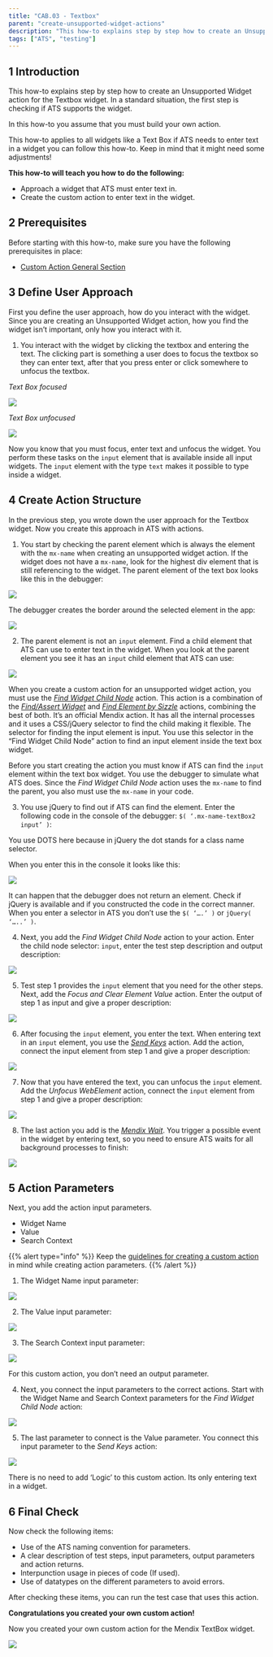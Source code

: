 ```yaml
---
title: "CAB.03 - Textbox"
parent: "create-unsupported-widget-actions"
description: "This how-to explains step by step how to create an Unsupported Widget action for the Mendix Textbox widget."
tags: ["ATS", "testing"]
---
```


## 1 Introduction

This how-to explains step by step how to create an Unsupported Widget action for the Textbox widget. In a standard situation, the first step is checking if ATS supports the widget. 

In this how-to you assume that you must build your own action.

This how-to applies to all widgets like a Text Box if ATS needs to enter text in a widget you can follow this how-to. Keep in mind that it might need some adjustments!

**This how-to will teach you how to do the following:**
* Approach a widget that ATS must enter text in.
* Create the custom action to enter text in the widget.

## 2 Prerequisites

Before starting with this how-to, make sure you have the following prerequisites in place:

*  [Custom Action General Section](custom-action-general)

## 3 Define User Approach

First you define the user approach, how do you interact with the widget. Since you are creating an Unsupported Widget action, how you find the widget isn’t important, only how you interact with it.

1. You interact with the widget by clicking the textbox and entering the text. The clicking part is something a user does to focus the textbox so they can enter text, after that you press enter or click somewhere to unfocus the textbox.

_Text Box focused_

![](attachments/create-unsupported-widget/cab-03-textbox/text-box-focused.png)

_Text Box unfocused_

![](attachments/create-unsupported-widget/cab-03-textbox/text-box-unfocused.png)

Now you know that you must focus, enter text and unfocus the widget. You perform these tasks on the `input` element that is available inside all input widgets. The `input` element with the type `text` makes it possible to type inside a widget.

## 4 Create Action Structure

In the previous step, you wrote down the user approach for the Textbox widget. Now you create this approach in ATS with actions.

1. You start by checking the parent element which is always the element with the `mx-name` when creating an unsupported widget action. If the widget does not have a `mx-name`, look for the highest div element that is still referencing to the widget. 
The parent element of the text box looks like this in the debugger:

![](attachments/create-unsupported-widget/cab-03-textbox/text-box-parentelement-debugger.png)


The debugger creates the border around the selected element in the app:

![](attachments/create-unsupported-widget/cab-03-textbox/text-box-parentelement-outlined.png)

2. The parent element is not an `input` element. Find a child element that ATS can use to enter text in the widget. When you look at the parent element you see it has an `input` child element that ATS can use:

![](attachments/create-unsupported-widget/cab-03-textbox/text-box-childelement-input-debugger.png)

When you create a custom action for an unsupported widget action, you must use the _[Find Widget Child Node](../refguide-ats-1/find-widget-child-node)_ action. This action is a combination of the _[Find/Assert Widget](../refguide-ats-1/findassert-widget)_ and _[Find Element by Sizzle](../refguide-ats-1/find-element-by-sizzle)_ actions, combining the best of both. It’s an official Mendix action. It has all the internal processes and it uses a CSS/jQuery selector to find the child making it flexible. The selector for finding the input element is input. You use this selector in the “Find Widget Child Node” action to find an input element inside the text box widget.

Before you start creating the action you must know if ATS can find the `input` element within the text box widget. You use the debugger to simulate what ATS does. Since the _Find Widget Child Node_ action uses the `mx-name` to find the parent, you also must use the `mx-name` in your code.

3. You use jQuery to find out if ATS can find the element. Enter the following code in the console of the debugger: `$( ‘.mx-name-textBox2 input’ )`: 

You use DOTS here because in jQuery the dot stands for a class name selector.

When you enter this in the console it looks like this:

![](attachments/create-unsupported-widget/cab-03-textbox/text-box-childelement-selector.png)

It can happen that the debugger does not return an element. Check if jQuery is available and if you constructed the code in the correct manner.
When you enter a selector in ATS you don’t use the `$( ‘….’ )` or `jQuery( ‘…..’ )`.

4. Next, you add the _Find Widget Child Node_ action to your action. Enter the child node selector: `input`, enter the test step description and output description:

![](attachments/create-unsupported-widget/cab-03-textbox/text-box-findwidgetchildnode-add.png)

5. Test step 1 provides the `input` element that you need for the other steps. Next, add the _Focus and Clear Element Value_ action. Enter the output of step 1 as input and give a proper description:

![](attachments/create-unsupported-widget/cab-03-textbox/text-box-focusclearelementvalue-add.png)

6. After focusing the `input` element, you enter the text. When entering text in an `input` element, you use the [_Send Keys_](../refguide-ats-1/send-keys) action. Add the action, connect the input element from step 1 and give a proper description:

![](attachments/create-unsupported-widget/cab-03-textbox/text-box-sendkeys-add.png)

7. Now that you have entered the text, you can unfocus the `input` element. Add the _Unfocus WebElement_ action, connect the `input` element from step 1 and give a proper description:

![](attachments/create-unsupported-widget/cab-03-textbox/text-box-unfocuswebelement-add.png)

8. The last action you add is the [_Mendix Wait_](../refguide-ats-1/mendix-wait). You trigger a possible event in the widget by entering text, so you need to ensure ATS waits for all background processes to finish:

![](attachments/create-unsupported-widget/cab-03-textbox/text-box-mendix-wait.png)

## 5 Action Parameters

Next, you add the action input parameters.
* Widget Name
* Value
* Search Context

{{% alert type="info" %}}
Keep the [guidelines for creating a custom action](../bestpractices/guidelines-custom-action) in mind while creating action parameters. 
{{% /alert %}}

1. The Widget Name input parameter:

![](attachments/create-unsupported-widget/cab-03-textbox/text-box-widgetname-parameter.png)

2. The Value input parameter:

![](attachments/create-unsupported-widget/cab-03-textbox/text-box-value-parameter.png)

3. The Search Context input parameter:

![](attachments/create-unsupported-widget/cab-03-textbox/text-box-searchcontext-parameter.png)

For this custom action, you don’t need an output parameter.

4. Next, you connect the input parameters to the correct actions. Start with the Widget Name and Search Context parameters for the _Find Widget Child Node_ action:

![](attachments/create-unsupported-widget/cab-03-textbox/text-box-actioninputparameters-findwidgetchildnode.png)

5. The last parameter to connect is the Value parameter. You connect this input parameter to the _Send Keys_ action:

![](attachments/create-unsupported-widget/cab-03-textbox/text-box-actioninputparameters-sendkeys.png)

There is no need to add ‘Logic’ to this custom action. Its only entering text in a widget.

## 6 Final Check

Now check the following items:

*  Use of the ATS naming convention for parameters.
*  A clear description of test steps, input parameters, output parameters and action returns.
*  Interpunction usage in pieces of code (If used).
*  Use of datatypes on the different parameters to avoid errors.

After checking these items, you can run the test case that uses this action.

**Congratulations you created your own custom action!**

Now you created your own custom action for the Mendix TextBox widget.

![](attachments/create-unsupported-widget/cab-03-textbox/text-box-finishedaction.png)